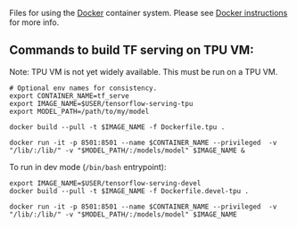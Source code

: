 Files for using the [Docker](http://www.docker.com) container system.
Please see [Docker instructions](https://github.com/tensorflow/serving/blob/master/tensorflow_serving/g3doc/docker.md)
for more info.

## Commands to build TF serving on TPU VM:
Note: TPU VM is not yet widely available. This must be run on a TPU VM.

```
# Optional env names for consistency.
export CONTAINER_NAME=tf_serve
export IMAGE_NAME=$USER/tensorflow-serving-tpu
export MODEL_PATH=/path/to/my/model

docker build --pull -t $IMAGE_NAME -f Dockerfile.tpu .

docker run -it -p 8501:8501 --name $CONTAINER_NAME --privileged  -v "/lib/:/lib/" -v "$MODEL_PATH/:/models/model" $IMAGE_NAME &
```

To run in dev mode (`/bin/bash` entrypoint):
```
export IMAGE_NAME=$USER/tensorflow-serving-devel
docker build --pull -t $IMAGE_NAME -f Dockerfile.devel-tpu .

docker run -it -p 8501:8501 --name $CONTAINER_NAME --privileged  -v "/lib/:/lib/" -v "$MODEL_PATH/:/models/model" $IMAGE_NAME

```

